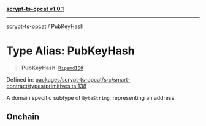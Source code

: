 [**scrypt-ts-opcat v1.0.1**](../README.md)

***

[scrypt-ts-opcat](../README.md) / PubKeyHash

# Type Alias: PubKeyHash

> **PubKeyHash**: [`Ripemd160`](Ripemd160.md)

Defined in: [packages/scrypt-ts-opcat/src/smart-contract/types/primitives.ts:138](https://github.com/OPCAT-Labs/ts-tools/blob/2cea47af983eceafde930347ac310f78dee140a3/packages/scrypt-ts-opcat/src/smart-contract/types/primitives.ts#L138)

A domain specific subtype of `ByteString`, representing an address.

## Onchain
